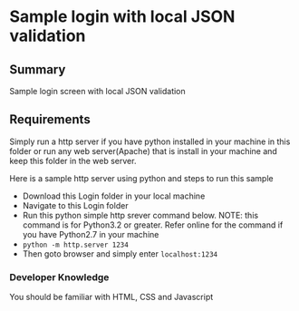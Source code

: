 # Sample login with local JSON validation

## Summary
Sample login screen with local JSON validation

## Requirements
Simply run a http server if you have python installed in your machine in this folder or run any web server(Apache) that is install in your machine and keep this folder in the web server.

Here is a sample http server using python and steps to run this sample
*   Download this Login folder in your local machine
*   Navigate to this Login folder
*   Run this python simple http srever command below. NOTE: this command is for Python3.2 or greater. Refer online for the command if you have Python2.7 in your machine
*   `python -m http.server 1234`
*   Then goto browser and simply enter `localhost:1234`

### Developer Knowledge
You should be familiar with HTML, CSS and Javascript
